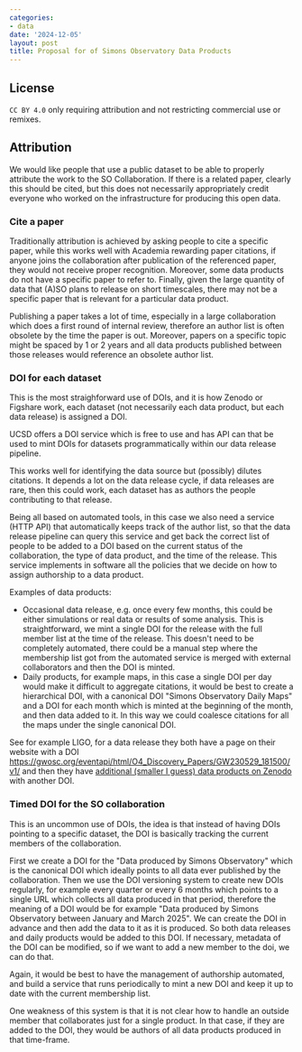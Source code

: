 ```yaml
---
categories:
- data
date: '2024-12-05'
layout: post
title: Proposal for of Simons Observatory Data Products
---
```


## License

 `CC BY 4.0` only requiring attribution and not restricting commercial use or remixes.  

## Attribution

We would like people that use a public dataset to be able to properly attribute the work to the SO Collaboration. If there is a related paper, clearly this should be cited, but this does not necessarily appropriately credit everyone who worked on the infrastructure for producing this open data.

### Cite a paper

Traditionally attribution is achieved by asking people to cite a specific paper, while this works well with Academia rewarding paper citations, if anyone joins the collaboration after publication of the referenced paper, they would not receive proper recognition. Moreover, some data products do not have a specific paper to refer to. Finally, given the large quantity of data that (A)SO plans to release on short timescales, there may not be a specific paper that is relevant for a particular data product.

Publishing a paper takes a lot of time, especially in a large collaboration which does a first round of internal review, therefore an author list is often obsolete by the time the paper is out. Moreover, papers on a specific topic might be spaced by 1 or 2 years and all data products published between those releases would reference an obsolete author list.

### DOI for each dataset

This is the most straighforward use of DOIs, and it is how Zenodo or Figshare work, each dataset (not necessarily each data product, but each data release) is assigned a DOI.

UCSD offers a DOI service which is free to use and has API can that be used to mint DOIs for datasets programmatically within our data release pipeline.

This works well for identifying the data source but (possibly) dilutes citations. It depends a lot on the data release cycle, if data releases are rare, then this could work, each dataset has as authors the people contributing to that release.

Being all based on automated tools, in this case we also need a service (HTTP API) that automatically keeps track of the author list, so that the data release pipeline can query this service and get back the correct list of people to be added to a DOI based on the current status of the collaboration, the type of data product, and the time of the release. This service implements in software all the policies that we decide on how to assign authorship to a data product.

Examples of data products:

* Occasional data release, e.g. once every few months, this could be either simulations or real data or results of some analysis. This is straightforward, we mint a single DOI for the release with the full member list at the time of the release. This doesn't need to be completely automated, there could be a manual step where the membership list got from the automated service is merged with external collaborators and then the DOI is minted.
* Daily products, for example maps, in this case a single DOI per day would make it difficult to aggregate citations, it would be best to create a hierarchical DOI, with a canonical DOI "Simons Observatory Daily Maps" and a DOI for each month which is minted at the beginning of the month, and then data added to it. In this way we could coalesce citations for all the maps under the single canonical DOI.

See for example LIGO, for a data release they both have a page on their website with a DOI <https://gwosc.org/eventapi/html/O4_Discovery_Papers/GW230529_181500/v1/> and then they have [additional (smaller I guess) data products on Zenodo](https://zenodo.org/records/10845779) with another DOI.

### Timed DOI for the SO collaboration

This is an uncommon use of DOIs, the idea is that instead of having DOIs pointing to a specific dataset, the DOI is basically tracking the current members of the collaboration.

First we create a DOI for the "Data produced by Simons Observatory" which is the canonical DOI which ideally points to all data ever published by the collaboration. Then we use the DOI versioning system to create new DOIs regularly, for example every quarter or every 6 months which points to a single URL which collects all data produced in that period, therefore the meaning of a DOI would be for example "Data produced by Simons Observatory between January and March 2025". We can create the DOI in advance and then add the data to it as it is produced. So both data releases and daily products would be added to this DOI. If necessary, metadata of the DOI can be modified, so if we want to add a new member to the doi, we can do that.

Again, it would be best to have the management of authorship automated, and build a service that runs periodically to mint a new DOI and keep it up to date with the current membership list.

One weakness of this system is that it is not clear how to handle an outside member that collaborates just for a single product. In that case, if they are added to the DOI, they would be authors of all data products produced in that time-frame.
